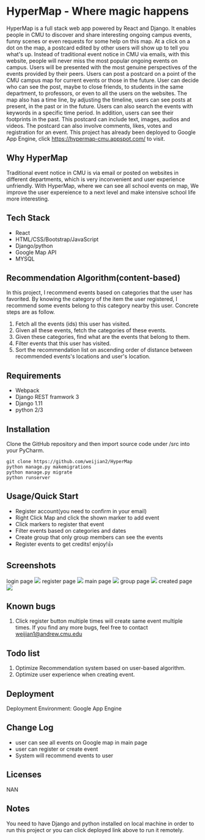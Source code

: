 # HyperMap - Where magic happens
HyperMap is a full stack web app powered by React and Django. It enables people in CMU to discover and share interesting ongoing campus events, funny scenes or even requests for some help on this map. At a click on a dot on the map, a postcard edited by other users will show up to tell you what's up. Instead of traditional event notice in CMU via emails, with this website, people will never miss the most popular ongoing events on campus. Users will be presented with the most genuine perspectives of the events provided by their peers. Users can post a postcard on a point of the CMU campus map for current events or those in the future. User can decide who can see the post, maybe to close friends, to students in the same department, to professors, or even to all the users on the websites. The map also has a time line, by adjusting the timeline, users can see posts at present, in the past or in the future. Users can also search the events with keywords in a specific time period. In addition, users can see their footprints in the past. This postcard can include text, images, audios and videos. The postcard can also involve comments, likes, votes and registration for an event. This project has already been deployed to Google App Engine, click https://hypermap-cmu.appspot.com/ to visit.

## Why HyperMap
Traditional event notice in CMU is via email or posted on websites in different departments, which is very inconvenient and user experience unfriendly. With HyperMap, where we can see all school events on map, We improve the user expereience to a next level and make intensive school life more interesting.

## Tech Stack
* React
* HTML/CSS/Bootstrap/JavaScript
* Django/python
* Google Map API
* MYSQL

## Recommendation Algorithm(content-based)
In this project, I recommend events based on categories that the user has favorited. By knowing the category of the item the user registered, I recommend some events belong to this category nearby this user. Concrete steps are as follow. <br>
1. Fetch all the events (ids) this user has visited. 
2. Given all these events, fetch the categories of these events. 
3. Given these categories, find what are the events that belong to them. 
4. Filter events that this user has visited. 
5. Sort the recommendation list on ascending order of distance between recommended events's locations and user's location.

## Requirements
* Webpack
* Django REST framwork 3
* Django 1.11
* python 2/3

## Installation
Clone the GitHub repository and then import source code under /src into your PyCharm.

```
git clone https://github.com/weijian2/HyperMap
python manage.py makemigrations
python manage.py migrate
python runserver
```


## Usage/Quick Start
* Register account(you need to confirm in your email)
* Right Click Map and click the shown marker to add event
* Click markers to register that event
* Filter events based on categories and dates
* Create group that only group members can see the events
* Register events to get credits! enjoy!:+1:

## Screenshots
login page
![](https://github.com/weijian2/HyperMap/raw/master/demoPics/login.png)
register page
![](https://github.com/weijian2/HyperMap/raw/master/demoPics/register.png)
main page
![](https://github.com/weijian2/HyperMap/raw/master/demoPics/mainPage.png)
group page
![](https://github.com/weijian2/HyperMap/raw/master/demoPics/group.png)
created page
![](https://github.com/weijian2/HyperMap/raw/master/demoPics/created.png)

## Known bugs
1. Click register button multiple times will create same event multiple times.
If you find any more bugs, feel free to contact weijian1@andrew.cmu.edu

## Todo list
1. Optimize Recommendation system based on user-based algorithm.
2. Optimize user experience when creating event.

## Deployment
Deployment Environment: Google App Engine <br>


## Change Log
* user can see all events on Google map in main page
* user can register or create event
* System will recommend events to user

## Licenses
NAN

## Notes
You need to have Django and python installed on local machine in order to run this project or you can click deployed link above to run it remotely.

